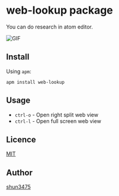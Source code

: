 # web-lookup package

You can do research in atom editor.

![GIF](https://raw.github.com/shun3475/web-lookup/master/screenshots/web-lookup-usage.gif)

## Install

Using `apm`:

```
apm install web-lookup
```

## Usage

* `ctrl-o` - Open right split web view
* `ctrl-l` - Open full screen web view

## Licence

[MIT](https://github.com/shun3475/web-lookup/blob/master/LICENSE.md)

## Author

[shun3475](https://github.com/shun3475)
